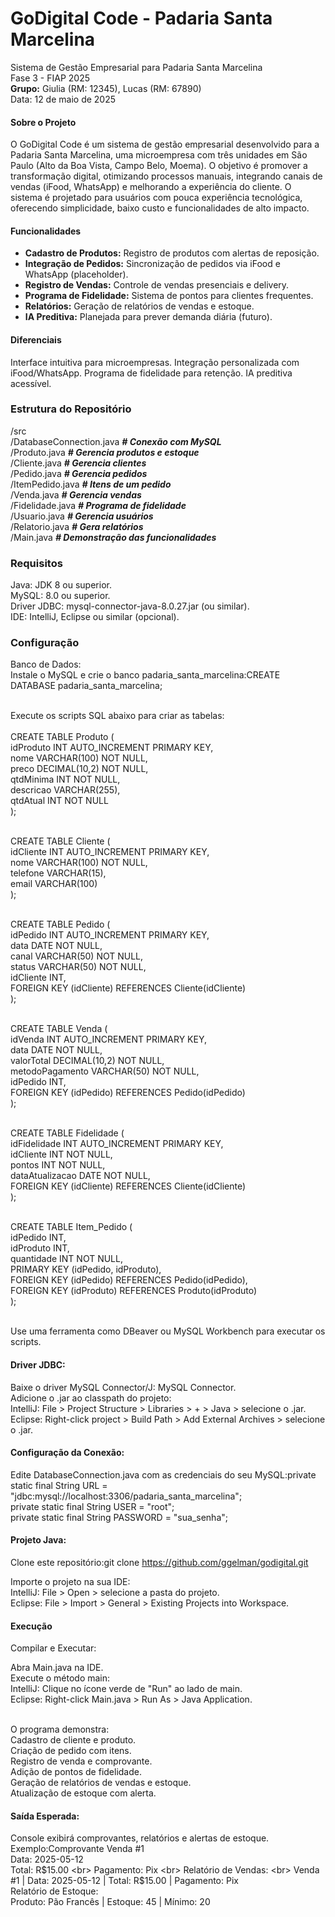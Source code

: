 # GoDigital Code - Padaria Santa Marcelina
Sistema de Gestão Empresarial para Padaria Santa Marcelina <br>
Fase 3 - FIAP 2025 <br>
**Grupo:** Giulia (RM: 12345), Lucas (RM: 67890) <br>
Data: 12 de maio de 2025 <br>
#### Sobre o Projeto
O GoDigital Code é um sistema de gestão empresarial desenvolvido para a Padaria Santa Marcelina, uma microempresa com três unidades em São Paulo (Alto da Boa Vista, Campo Belo, Moema). O objetivo é promover a transformação digital, otimizando processos manuais, integrando canais de vendas (iFood, WhatsApp) e melhorando a experiência do cliente. O sistema é projetado para usuários com pouca experiência tecnológica, oferecendo simplicidade, baixo custo e funcionalidades de alto impacto.

#### Funcionalidades

- **Cadastro de Produtos:** Registro de produtos com alertas de reposição.
- **Integração de Pedidos:** Sincronização de pedidos via iFood e WhatsApp (placeholder).
- **Registro de Vendas:** Controle de vendas presenciais e delivery.
- **Programa de Fidelidade:** Sistema de pontos para clientes frequentes.
- **Relatórios:** Geração de relatórios de vendas e estoque.
- **IA Preditiva:** Planejada para prever demanda diária (futuro).

#### Diferenciais

Interface intuitiva para microempresas.
Integração personalizada com iFood/WhatsApp.
Programa de fidelidade para retenção.
IA preditiva acessível.

### Estrutura do Repositório
/src <br>
  /DatabaseConnection.java  ***# Conexão com MySQL*** <br>
  /Produto.java             ***# Gerencia produtos e estoque*** <br>
  /Cliente.java             ***# Gerencia clientes*** <br>
  /Pedido.java              ***# Gerencia pedidos*** <br>
  /ItemPedido.java          ***# Itens de um pedido*** <br>
  /Venda.java               ***# Gerencia vendas*** <br>
  /Fidelidade.java          ***# Programa de fidelidade*** <br>
  /Usuario.java             ***# Gerencia usuários*** <br>
  /Relatorio.java           ***# Gera relatórios*** <br>
  /Main.java                ***# Demonstração das funcionalidades*** <br>

### Requisitos

Java: JDK 8 ou superior. <br>
MySQL: 8.0 ou superior. <br>
Driver JDBC: mysql-connector-java-8.0.27.jar (ou similar). <br>
IDE: IntelliJ, Eclipse ou similar (opcional). <br>


### Configuração

Banco de Dados: <br>
Instale o MySQL e crie o banco padaria_santa_marcelina:CREATE DATABASE padaria_santa_marcelina; <br> <br>

Execute os scripts SQL abaixo para criar as tabelas: <br> <br>
CREATE TABLE Produto ( <br>
    idProduto INT AUTO_INCREMENT PRIMARY KEY, <br>
    nome VARCHAR(100) NOT NULL, <br>
    preco DECIMAL(10,2) NOT NULL, <br>
    qtdMinima INT NOT NULL, <br>
    descricao VARCHAR(255), <br>
    qtdAtual INT NOT NULL <br>
); <br> <br>

CREATE TABLE Cliente ( <br>
    idCliente INT AUTO_INCREMENT PRIMARY KEY, <br>
    nome VARCHAR(100) NOT NULL, <br>
    telefone VARCHAR(15), <br>
    email VARCHAR(100) <br>
); <br> <br>

CREATE TABLE Pedido ( <br>
    idPedido INT AUTO_INCREMENT PRIMARY KEY, <br>
    data DATE NOT NULL, <br>
    canal VARCHAR(50) NOT NULL, <br>
    status VARCHAR(50) NOT NULL, <br>
    idCliente INT, <br>
    FOREIGN KEY (idCliente) REFERENCES Cliente(idCliente) <br>
); <br> <br>

CREATE TABLE Venda ( <br>
    idVenda INT AUTO_INCREMENT PRIMARY KEY, <br>
    data DATE NOT NULL, <br>
    valorTotal DECIMAL(10,2) NOT NULL, <br>
    metodoPagamento VARCHAR(50) NOT NULL, <br>
    idPedido INT, <br>
    FOREIGN KEY (idPedido) REFERENCES Pedido(idPedido) <br>
); <br> <br>

CREATE TABLE Fidelidade ( <br>
    idFidelidade INT AUTO_INCREMENT PRIMARY KEY, <br>
    idCliente INT NOT NULL, <br>
    pontos INT NOT NULL, <br>
    dataAtualizacao DATE NOT NULL, <br>
    FOREIGN KEY (idCliente) REFERENCES Cliente(idCliente) <br>
); <br> <br>

CREATE TABLE Item_Pedido ( <br>
    idPedido INT, <br>
    idProduto INT, <br>
    quantidade INT NOT NULL, <br>
    PRIMARY KEY (idPedido, idProduto), <br>
    FOREIGN KEY (idPedido) REFERENCES Pedido(idPedido), <br>
    FOREIGN KEY (idProduto) REFERENCES Produto(idProduto) <br>
); <br> <br>

Use uma ferramenta como DBeaver ou MySQL Workbench para executar os scripts.

#### Driver JDBC:

Baixe o driver MySQL Connector/J: MySQL Connector. <br>
Adicione o .jar ao classpath do projeto: <br>
IntelliJ: File > Project Structure > Libraries > + > Java > selecione o .jar. <br>
Eclipse: Right-click project > Build Path > Add External Archives > selecione o .jar. <br>

#### Configuração da Conexão:

Edite DatabaseConnection.java com as credenciais do seu MySQL:private static final String URL = "jdbc:mysql://localhost:3306/padaria_santa_marcelina"; <br>
private static final String USER = "root"; <br>
private static final String PASSWORD = "sua_senha"; <br>

#### Projeto Java:

Clone este repositório:git clone https://github.com/ggelman/godigital.git <br>

Importe o projeto na sua IDE: <br>
IntelliJ: File > Open > selecione a pasta do projeto. <br>
Eclipse: File > Import > General > Existing Projects into Workspace. <br>

#### Execução

Compilar e Executar: <br>

Abra Main.java na IDE. <br>
Execute o método main: <br>
IntelliJ: Clique no ícone verde de "Run" ao lado de main. <br>
Eclipse: Right-click Main.java > Run As > Java Application. <br> <br>

O programa demonstra: <br>
Cadastro de cliente e produto. <br>
Criação de pedido com itens. <br>
Registro de venda e comprovante. <br>
Adição de pontos de fidelidade. <br>
Geração de relatórios de vendas e estoque. <br>
Atualização de estoque com alerta. <br>

#### Saída Esperada:

Console exibirá comprovantes, relatórios e alertas de estoque. <br>
Exemplo:Comprovante Venda #1 <br>
Data: 2025-05-12 <br>
Total: R$15.00 <br>
Pagamento: Pix <br>
Relatório de Vendas: <br>
Venda #1 | Data: 2025-05-12 | Total: R$15.00 | Pagamento: Pix <br>
Relatório de Estoque: <br>
Produto: Pão Francês | Estoque: 45 | Mínimo: 20 
